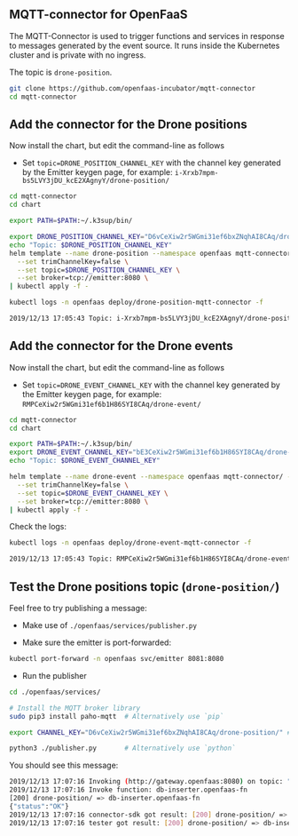 ## MQTT-connector for OpenFaaS

The MQTT-Connector is used to trigger functions and services in response to messages generated by the event source. It runs inside the Kubernetes cluster and is private with no ingress.

The topic is `drone-position`.

```sh
git clone https://github.com/openfaas-incubator/mqtt-connector
cd mqtt-connector
```

## Add the connector for the Drone positions

Now install the chart, but edit the command-line as follows

* Set `topic=DRONE_POSITION_CHANNEL_KEY` with the channel key generated by the Emitter keygen page, for example: `i-Xrxb7mpm-bs5LVY3jDU_kcE2XAgnyY/drone-position/`

```sh
cd mqtt-connector
cd chart

export PATH=$PATH:~/.k3sup/bin/

export DRONE_POSITION_CHANNEL_KEY="D6vCeXiw2r5WGmi31ef6bxZNqhAI8CAq/drone-position/" # Set with the value you got from installing the Emitter
echo "Topic: $DRONE_POSITION_CHANNEL_KEY"
helm template --name drone-position --namespace openfaas mqtt-connector/ --values mqtt-connector/values.yaml  \
  --set trimChannelKey=false \
  --set topic=$DRONE_POSITION_CHANNEL_KEY \
  --set broker=tcp://emitter:8080 \
| kubectl apply -f -
```

```sh
kubectl logs -n openfaas deploy/drone-position-mqtt-connector -f

2019/12/13 17:05:43 Topic: i-Xrxb7mpm-bs5LVY3jDU_kcE2XAgnyY/drone-position/     Broker: tcp://emitter:8080
```

## Add the connector for the Drone events

Now install the chart, but edit the command-line as follows

* Set `topic=DRONE_EVENT_CHANNEL_KEY` with the channel key generated by the Emitter keygen page, for example: `RMPCeXiw2r5WGmi31ef6b1H86SYI8CAq/drone-event/`

```sh
cd mqtt-connector
cd chart

export PATH=$PATH:~/.k3sup/bin/
export DRONE_EVENT_CHANNEL_KEY="bE3CeXiw2r5WGmi31ef6b1H86SYI8CAq/drone-event/" # Set with the value you got from installing the Emitter
echo "Topic: $DRONE_EVENT_CHANNEL_KEY"

helm template --name drone-event --namespace openfaas mqtt-connector/ --values mqtt-connector/values.yaml  \
  --set trimChannelKey=false \
  --set topic=$DRONE_EVENT_CHANNEL_KEY \
  --set broker=tcp://emitter:8080 \
| kubectl apply -f -
```

Check the logs:

```sh
kubectl logs -n openfaas deploy/drone-event-mqtt-connector -f

2019/12/13 17:05:43 Topic: RMPCeXiw2r5WGmi31ef6b1H86SYI8CAq/drone-event/     Broker: tcp://emitter:8080
```

## Test the Drone positions topic (`drone-position/`)

Feel free to try publishing a message:

* Make use of `./openfaas/services/publisher.py`

* Make sure the emitter is port-forwarded:

```sh
kubectl port-forward -n openfaas svc/emitter 8081:8080
```

* Run the publisher

```sh
cd ./openfaas/services/

# Install the MQTT broker library
sudo pip3 install paho-mqtt  # Alternatively use `pip`

export CHANNEL_KEY="D6vCeXiw2r5WGmi31ef6bxZNqhAI8CAq/drone-position/" # as per values.yaml

python3 ./publisher.py       # Alternatively use `python`
```

You should see this message:

```sh
2019/12/13 17:07:16 Invoking (http://gateway.openfaas:8080) on topic: "drone-position/", value: "{\"name\": \"Carpark-watch\", \"tempCelsius\": 3.5, \"location\": {\"lat\": 52.5740072, \"lon\": -0.2399354}, \"batteryPercent\": 80}"
2019/12/13 17:07:16 Invoke function: db-inserter.openfaas-fn
[200] drone-position/ => db-inserter.openfaas-fn
{"status":"OK"}
2019/12/13 17:07:16 connector-sdk got result: [200] drone-position/ => db-inserter.openfaas-fn (15) bytes
2019/12/13 17:07:16 tester got result: [200] drone-position/ => db-inserter.openfaas-fn (15) bytes
```

